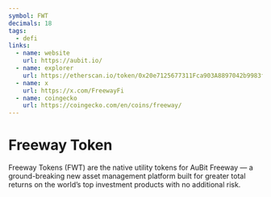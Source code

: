 ```yaml
---
symbol: FWT
decimals: 18
tags:
  - defi
links:
  - name: website
    url: https://aubit.io/
  - name: explorer
    url: https://etherscan.io/token/0x20e7125677311Fca903A8897042b9983f22Ea295
  - name: x
    url: https://x.com/FreewayFi
  - name: coingecko
    url: https://coingecko.com/en/coins/freeway/
---
```


# Freeway Token

Freeway Tokens (FWT) are the native utility tokens for AuBit Freeway — a ground-breaking new asset management platform built for greater total returns on the world’s top investment products with no additional risk.
